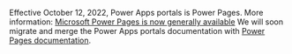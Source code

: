 Effective October 12, 2022, Power Apps portals is Power Pages. More information: [Microsoft Power Pages is now generally available](https://aka.ms/PPagesIgnite22 )
We will soon migrate and merge the Power Apps portals documentation with [Power Pages documentation](/power-pages/introduction).